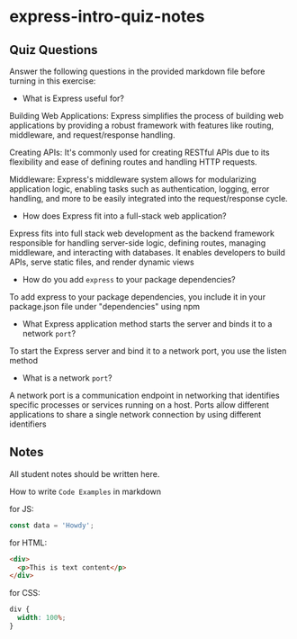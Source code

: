 # express-intro-quiz-notes

## Quiz Questions

Answer the following questions in the provided markdown file before turning in this exercise:

- What is Express useful for?

Building Web Applications: Express simplifies the process of building web applications by providing a robust framework with features like routing, middleware, and request/response handling.

Creating APIs: It's commonly used for creating RESTful APIs due to its flexibility and ease of defining routes and handling HTTP requests.

Middleware: Express's middleware system allows for modularizing application logic, enabling tasks such as authentication, logging, error handling, and more to be easily integrated into the request/response cycle.

- How does Express fit into a full-stack web application?

Express fits into full stack web development as the backend framework responsible for handling server-side logic, defining routes, managing middleware, and interacting with databases. It enables developers to build APIs, serve static files, and render dynamic views

- How do you add `express` to your package dependencies?

To add express to your package dependencies, you include it in your package.json file under "dependencies" using npm

- What Express application method starts the server and binds it to a network `port`?

To start the Express server and bind it to a network port, you use the listen method

- What is a network `port`?

A network port is a communication endpoint in networking that identifies specific processes or services running on a host. Ports allow different applications to share a single network connection by using different identifiers

## Notes

All student notes should be written here.

How to write `Code Examples` in markdown

for JS:

```javascript
const data = 'Howdy';
```

for HTML:

```html
<div>
  <p>This is text content</p>
</div>
```

for CSS:

```css
div {
  width: 100%;
}
```
